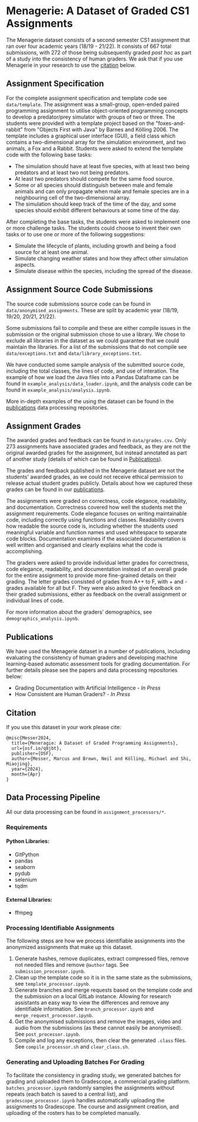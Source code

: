 # Menagerie: A Dataset of Graded CS1 Assignments
The Menagerie dataset consists of a second semester CS1 assignment that ran over four academic years (18/19 - 21/22).
It consists of 667 total submissions, with 272 of those being subsequently graded _post hoc_ 
as part of a study into the consistency of human graders.
We ask that if you use Menagerie in your research to use the [citation](#citation) below.

## Assignment Specification
For the complete assignment specification and template code see ```data/template```.
The assignment was a small-group, open-ended paired programming assignment to utilise object-oriented programming concepts to develop a predator/prey simulator with groups of two or three.
The students were provided with a template project based on the "foxes-and-rabbit" from "Objects First with Java" by Barnes and Kölling 2006.
The template includes a graphical user interface (GUI), a field class which contains a two-dimensional array for the simulation environment, and two animals, a Fox and a Rabbit.
Students were asked to extend the template code with the following base tasks:
- The simulation should have at least five species, with at least two being predators and at least two not being predators.
- At least two predators should compete for the same food source.
- Some or all species should distinguish between male and female animals and can only propagate when male and female species are in a neighbouring cell of the two-dimensional array.
- The simulation should keep track of the time of the day, and some species should exhibit different behaviours at some time of the day.

After completing the base tasks, the students were asked to implement one or more challenge tasks.
The students could choose to invent their own tasks or to use one or more of the following suggestions:
- Simulate the lifecycle of plants, including growth and being a food source for at least one animal.
- Simulate changing weather states and how they affect other simulation aspects.
- Simulate disease within the species, including the spread of the disease.

## Assignment Source Code Submissions
The source code submissions source code can be found in ```data/anonymised_assignments```.
These are split by academic year (18/19, 19/20, 20/21, 21/22).

Some submissions fail to compile and these are either compile issues in the submission or the original submission chose
to use a library. We chose to exclude all libraries in the dataset as we could guarantee that we could maintain the libraries.
For a list of the submissions that do not compile see `data/exceptions.txt` and `data/library_exceptions.txt`.

We have conducted some sample analysis of the submitted source code, including the total classes, the lines of code, and use of interation.
The example of how we load the Java files into a Pandas Dataframe can be found in ```example_analysis/data_loader.ipynb```,
and the analysis code can be found in ```example_analysis/analysis.ipynb```.

More in-depth examples of the using the dataset can be found in the [publications](#publications) data processing repositories.

## Assignment Grades
The awarded grades and feedback can be found in ```data/grades.csv```.
Only 273 assignments have associated grades and feedback, as they are not the original awarded grades for
the assignment, but instead annotated as part of another study (details of which can be found in [Publications](#publications)).

The grades and feedback published in the Menagerie dataset are not the students' awarded grades, as we could not receive ethical permission to release actual student grades publicly.
Details about how we captured these grades can be found in our [publications](#publications).

The assignments were graded on correctness, code elegance, readability, and documentation.
Correctness covered how well the students met the assignment requirements.
Code elegance focuses on writing maintainable code, including correctly using functions and classes.
Readability covers how readable the source code is, including whether the students used meaningful variable and function names and used whitespace to separate code blocks.
Documentation examines if the associated documentation is well written and organised and clearly explains what the code is accomplishing.

The graders were asked to provide individual letter grades for correctness, code elegance, readability, and documentation instead of an overall grade for the entire assignment to provide more fine-grained details on their grading.
The letter grades consisted of grades from A++ to F, with + and - grades available for all but F.
They were also asked to give feedback on their graded submissions, either as feedback on the overall assignment or individual lines of code.

For more information about the graders' demographics, see ```demographics_analysis.ipynb```.

## Publications
We have used the Menagerie dataset in a number of publications, including evaluating the consistency of human graders and
developing machine learning-based automatic assessment tools for grading documentation.
For further details please see the papers and data processing repositories below:
- Grading Documentation with Artificial Intelligence - _In Press_
- How Consistent are Human Graders? - _In Press_

## Citation
If you use this dataset in your work please cite:
```
@misc{Messer2024,
  title={Meneragie: A Dataset of Graded Programming Assignments},
  url={osf.io/q8jbt},
  publisher={OSF},
  author={Messer, Marcus and Brown, Neil and Kölling, Michael and Shi, Miaojing},
  year={2024},
  month={Apr}
}
```

## Data Processing Pipeline
All our data processing can be found in ```assignment_processors/*```.

### Requirements
#### Python Libraries:
- GitPython
- pandas
- seaborn
- pydub
- selenium
- tqdm
#### External Libraries:
- ffmpeg

### Processing Identifiable Assignments
The following steps are how we process identifiable assignments into the anonymized assignments that make up this dataset.

1. Generate hashes, remove duplicates, extract compressed files, remove not needed files and remove ```@author``` tags.
   See ```submission_processor.ipynb```.
2. Clean up the template code so it is in the same state as the submissions, see ```template_processor.ipynb```.
3. Generate branches and merge requests based on the template code and the submission on a local GitLab instance. 
   Allowing for research assistants an easy way to view the differences and remove any identifiable information.
   See ```branch_processor.ipynb``` and ```merge_request_processor.ipynb```.
4. Get the anonymised submissions and remove the images, video and audio from the submissions (as these cannot easily be anonymised).
   See ```post_processor.ipynb```.
5. Compile and log any exceptions, then clear the generated `.class` files. See ```compile_processor.sh``` and ```clear_class.sh```.

### Generating and Uploading Batches For Grading
To facilitate the consistency in grading study, we generated batches for grading and uploaded them to Gradescope, a commercial grading platform.
```batches_processor.ipynb``` randomly samples the assignments without repeats (each batch is saved to a central list),
and ```gradescope_processor.ipynb``` handles automatically uploading the assignments to Gradescope.
The course and assignment creation, and uploading of the rosters has to be completed manually.
